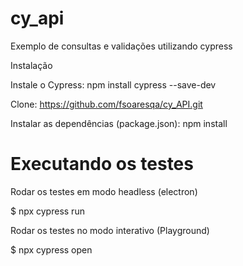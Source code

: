 # cy_api


Exemplo de consultas e validações utilizando cypress

Instalação

Instale o Cypress: npm install cypress --save-dev 

Clone: https://github.com/fsoaresqa/cy_API.git

Instalar as dependências (package.json): npm install

# Executando os testes

Rodar os testes em modo headless (electron)

$ npx cypress run

Rodar os testes no modo interativo (Playground)

$ npx cypress open
